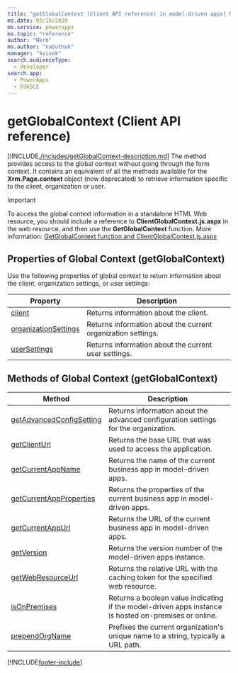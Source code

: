 ```yaml
---
title: "getGlobalContext (Client API reference) in model-driven apps| MicrosoftDocs"
ms.date: 03/18/2020
ms.service: powerapps
ms.topic: "reference"
author: "Nkrb"
ms.author: "nabuthuk"
manager: "kvivek"
search.audienceType: 
  - developer
search.app: 
  - PowerApps
  - D365CE
---
```

# getGlobalContext (Client API reference)



[!INCLUDE[./includes/getGlobalContext-description.md](./includes/getGlobalContext-description.md)]
The method provides access to the global context without going through the form context. It contains an equivalent of all the methods available for the **Xrm.Page.context** object (now deprecated) to retrieve information specific to the client, organization or user.

> [!IMPORTANT]
> To access the global context information in a standalone HTML Web resource, you should include a reference to **ClientGlobalContext.js.aspx** in the web resource, and then use the **GetGlobalContext** function. More information: [GetGlobalContext function and ClientGlobalContext.js.aspx](../GetGlobalContext-ClientGlobalContext.js.aspx.md) 

## Properties of Global Context (getGlobalContext)

Use the following properties of global context to return information about the client, organization settings, or user settings:

|Property |Description | 
|---|---|
|[client](getGlobalContext/client.md) | Returns information about the client.|
|[organizationSettings](getGlobalContext/organizationSettings.md) | Returns information about the current organization settings.|
|[userSettings](getGlobalContext/userSettings.md) | Returns information about the current user settings.|


## Methods of Global Context (getGlobalContext)

|Method |Description |
|---|---|
|[getAdvancedConfigSetting](getGlobalContext/getAdvancedConfigSetting.md) |Returns information about the advanced configuration settings for the organization.|
|[getClientUrl](getGlobalContext/getClientUrl.md) |Returns the base URL that was used to access the application.|
|[getCurrentAppName](getGlobalContext/getCurrentAppName.md) |Returns the name of the current business app in model-driven apps.|
|[getCurrentAppProperties](getGlobalContext/getCurrentAppProperties.md) |Returns the properties of the current business app in model-driven apps.|
|[getCurrentAppUrl](getGlobalContext/getCurrentAppUrl.md) |Returns the URL of the current business app in model-driven apps.|
|[getVersion](getGlobalContext/getVersion.md) |Returns the version number of the model-driven apps instance.|
|[getWebResourceUrl](getGlobalContext/getWebResourceUrl.md) |Returns the relative URL with the caching token for the specified web resource.|
|[isOnPremises](getGlobalContext/isOnPremises.md) |Returns a boolean value indicating if the model-driven apps instance is hosted on-premises or online.|
|[prependOrgName](getGlobalContext/prependOrgName.md) |Prefixes the current organization's unique name to a string, typically a URL path.|




 





[!INCLUDE[footer-include](../../../../../includes/footer-banner.md)]